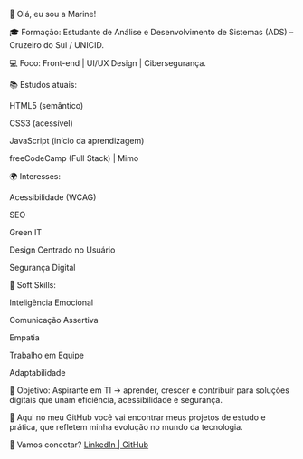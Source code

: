 👋 Olá, eu sou a Marine!

🎓 Formação: Estudante de Análise e Desenvolvimento de Sistemas (ADS) – Cruzeiro do Sul / UNICID.

💻 Foco: Front-end | UI/UX Design | Cibersegurança.

📚 Estudos atuais:

HTML5 (semântico)

CSS3 (acessível)

JavaScript (início da aprendizagem)

freeCodeCamp (Full Stack) | Mimo

🌍 Interesses:

Acessibilidade (WCAG)

SEO

Green IT

Design Centrado no Usuário

Segurança Digital

🧩 Soft Skills:

Inteligência Emocional

Comunicação Assertiva

Empatia

Trabalho em Equipe

Adaptabilidade

🎯 Objetivo:
Aspirante em TI → aprender, crescer e contribuir para soluções digitais que unam eficiência, acessibilidade e segurança.

📌 Aqui no meu GitHub você vai encontrar meus projetos de estudo e prática, que refletem minha evolução no mundo da tecnologia.

🚀 Vamos conectar?
[LinkedIn
 | GitHub](https://www.linkedin.com/in/marine-da-cunha-macedo-37652837a/)
